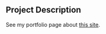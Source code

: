 [_metadata_:created]:- "2019 July 02"
[_metadata_:modified]:- "2019 July 02"
[_metadata_:category]:- "Programming"
[_metadata_:published]:- "2019 July 02"

## Project Description

See my portfolio page about [this site](https://www.alexandervt.com/portfolio/this-website).
